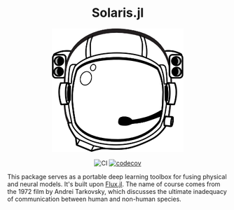 <div align="center">
  <h1>Solaris.jl</h1>
  <img
    src="assets/astro.svg"
    alt="Solaris Logo" width="300">
  </img>

  ![CI](https://img.shields.io/github/actions/workflow/status/vavrines/Solaris.jl/ci.yml?branch=main&style=flat-square)
  [![codecov](https://img.shields.io/codecov/c/github/vavrines/Solaris.jl?style=flat-square)](https://codecov.io/gh/vavrines/Solaris.jl)
</div>

This package serves as a portable deep learning toolbox for fusing physical and neural models. It's built upon [Flux.jl](https://github.com/FluxML/Flux.jl). The name of course comes from the 1972 film by Andrei Tarkovsky, which discusses the ultimate inadequacy of communication between human and non-human species.
